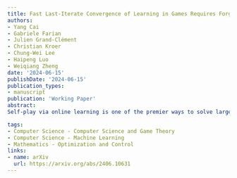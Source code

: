 ```yaml
---
title: Fast Last-Iterate Convergence of Learning in Games Requires Forgetful Algorithms
authors:
- Yang Cai
- Gabriele Farian
- Julien Grand-Clément
- Christian Kroer
- Chung-Wei Lee
- Haipeng Luo
- Weiqiang Zheng
date: '2024-06-15'
publishDate: '2024-06-15'
publication_types:
- manuscript
publication: 'Working Paper'
abstract: 
Self-play via online learning is one of the premier ways to solve large-scale two-player zero-sum games, both in theory and practice. Particularly popular algorithms include optimistic multiplicative weights update (OMWU) and optimistic gradient-descent-ascent (OGDA). While both algorithms enjoy {{< math >}}$ O(1/T) ${{< /math >}} ergodic convergence to Nash equilibrium in two-player zero-sum games, OMWU offers several advantages, including logarithmic dependence on the size of the payoff matrix and {{< math >}}$ \Tilde{O}(1/T) ${{< /math >}} convergence to coarse correlated equilibria even in general-sum games. However, in terms of last-iterate convergence in two-player zero-sum games, an increasingly popular topic in this area, OGDA guarantees that the duality gap shrinks at a rate of {{< math >}}$ O(1/\sqrt{T}) ${{< /math >}}, while the best existing last-iterate convergence for OMWU depends on some game-dependent constant that could be arbitrarily large. This begs the question: is this potentially slow last-iterate convergence an inherent disadvantage of OMWU, or is the current analysis too loose? Somewhat surprisingly, we show that the former is true. More generally, we prove that a broad class of algorithms that do not forget the past quickly all suffer the same issue: for any arbitrarily small {{< math >}}$ \delta > 0 ${{< /math >}}, there exists a {{< math >}}$ 2 \times 2 ${{< /math >}} matrix game such that the algorithm admits a constant duality gap even after {{< math >}}$ 1/\delta ${{< /math >}} rounds. This class of algorithms includes OMWU and other standard optimistic follow-the-regularized-leader algorithms.

tags:
- Computer Science - Computer Science and Game Theory
- Computer Science - Machine Learning
- Mathematics - Optimization and Control
links:
- name: arXiv
  url: https://arxiv.org/abs/2406.10631
---
```


